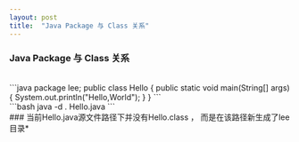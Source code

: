 ```yaml
---
layout: post
title:  "Java Package 与 Class 关系"
---
```


### Java Package 与 Class 关系
<br/>
```java
package lee;
public class Hello
{
	public static void main(String[] args)
	{
		System.out.println("Hello,World");
	}
}
```
<br/>
```bash
java -d . Hello.java
```
<br/>
### 当前Hello.java源文件路径下并没有Hello.class ， 而是在该路径新生成了lee目录*
<br/>